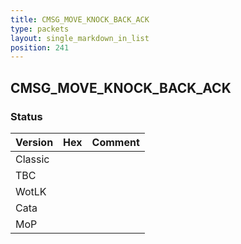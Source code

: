 ```yaml
---
title: CMSG_MOVE_KNOCK_BACK_ACK
type: packets
layout: single_markdown_in_list
position: 241
---
```


## CMSG_MOVE_KNOCK_BACK_ACK

### Status

Version    | Hex        | Comment
---------- | ---------- | ---------- 
Classic    |            |
TBC        |            |
WotLK      |            |
Cata       |            |
MoP        |            |